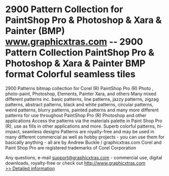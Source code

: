 # 2900 Pattern Collection for PaintShop Pro & Photoshop & Xara & Painter (BMP)<br />www.graphicxtras.com -- 2900 Pattern Collection PaintShop Pro & Photoshop & Xara & Painter BMP format Colorful seamless tiles

2900 Patterns bitmap collection for Corel (R) PaintShop Pro (R) Photo , photo-paint, Photoshop, Elements, Painter Xara, and others
Many mixed different patterns inc. basic patterns, line patterns, jazzy patterns, zigzag patterns, abstract patterns, black and white patterns, circular patterns, weird patterns, blurry patterns, painted patterns and many more different patterns for use throughout PaintShop Pro (R) Photoshop and other applications
Access the patterns via the materials palette in Paint Shop Pro (R), use as fills in other applications and more.
Superb colorful patterns, hi-impact, seamless designs
Patterns are royalty-free and may be used in many different commercial as well as hobby projects - you can use them for basically anything - all are by Andrew Buckle / graphicxtras.com
Corel and Paint Shop Pro are registered trademarks of Corel Corporation



Any questions, e-mail support@graphicxtras.com - commercial use, digital downloads, royalty-free or check out http://www.graphicxtras.com<br />[>> Detailed information](https://secure.shareit.com/shareit/product.html?productid=180705&affiliateid=200057808)